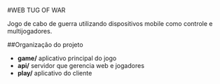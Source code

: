 #WEB TUG OF WAR

Jogo de cabo de guerra utilizando dispositivos mobile como controle e multijogadores.


##Organização do projeto
 
* **game/**    aplicativo principal do jogo
* **api/**     servidor que gerencia web e jogadores
* **play/**    aplicativo do cliente


